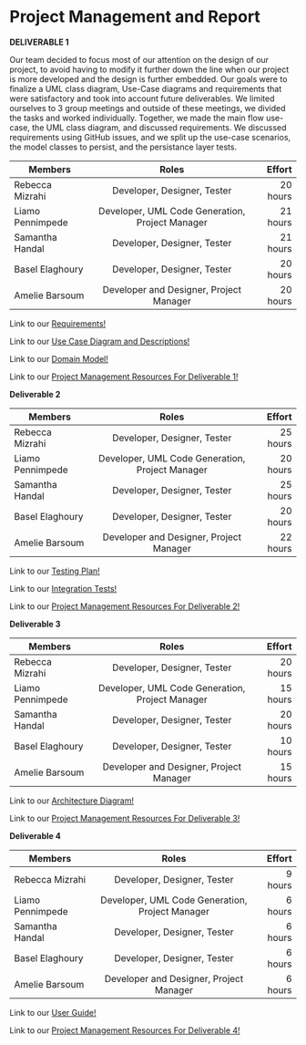 # Project Management and Report


**DELIVERABLE 1**

Our team decided to focus most of our attention on the design of our project, to avoid having to modify it further down the line when our project is more developed and the design is further embedded. Our goals were to finalize a UML class diagram, Use-Case diagrams and requirements that were satisfactory and took into account future deliverables. We limited ourselves to 3 group meetings and outside of these meetings, we divided the tasks and worked individually. Together, we made the main flow use-case, the UML class diagram, and discussed requirements. We discussed requirements using GitHub issues, and we split up the use-case scenarios, the model classes to persist, and the persistance layer tests. 


| Members            | Roles                   | Effort       |
| ------------------ |:-----------------------:| ------------:|
| Rebecca Mizrahi    | Developer, Designer, Tester  | 20 hours     |
| Liamo Pennimpede   | Developer, UML Code Generation, Project Manager  | 21 hours     |
| Samantha Handal    | Developer, Designer, Tester  | 21 hours     |
| Basel Elaghoury    | Developer, Designer, Tester  | 20 hours     |
| Amelie Barsoum     | Developer and Designer, Project Manager  | 20 hours     |


Link to our [Requirements!](https://github.com/McGill-ECSE321-Fall2021/project-group-07/wiki/Requirements)


Link to our [Use Case Diagram and Descriptions!](https://github.com/McGill-ECSE321-Fall2021/project-group-07/wiki/Use-Case-Page)

Link to our [Domain Model!](https://github.com/McGill-ECSE321-Fall2021/project-group-07/wiki/Domain-Model)

Link to our [Project Management Resources For Deliverable 1!](https://github.com/McGill-ECSE321-Fall2021/project-group-07/wiki/Meeting-Minutes-and-Success-Spectrum)

**Deliverable 2**

| Members            | Roles                   | Effort       |
| ------------------ |:-----------------------:| ------------:|
| Rebecca Mizrahi    | Developer, Designer, Tester  | 25 hours     |
| Liamo Pennimpede   | Developer, UML Code Generation, Project Manager  | 20 hours     |
| Samantha Handal    | Developer, Designer, Tester  | 25 hours     |
| Basel Elaghoury    | Developer, Designer, Tester  | 20 hours     |
| Amelie Barsoum     | Developer and Designer, Project Manager  | 22 hours     |

Link to our [Testing Plan!](https://github.com/McGill-ECSE321-Fall2021/project-group-07/wiki/General-Test-Plan-Outline)

Link to our [Integration Tests!](https://github.com/McGill-ECSE321-Fall2021/project-group-07/wiki/Integration-Tests)

Link to our [Project Management Resources For Deliverable 2!](https://github.com/McGill-ECSE321-Fall2021/project-group-07/wiki/Meeting-Minutes-and-Success-Spectrum)

**Deliverable 3**

| Members            | Roles                   | Effort       |
| ------------------ |:-----------------------:| ------------:|
| Rebecca Mizrahi    | Developer, Designer, Tester  |  20 hours     |
| Liamo Pennimpede   | Developer, UML Code Generation, Project Manager  | 15 hours     |
| Samantha Handal    | Developer, Designer, Tester  | 20 hours     |
| Basel Elaghoury    | Developer, Designer, Tester  | 10 hours     |
| Amelie Barsoum     | Developer and Designer, Project Manager  | 15 hours     |

Link to our [Architecture Diagram!](https://github.com/McGill-ECSE321-Fall2021/project-group-07/wiki/Architecture-Model)

Link to our [Project Management Resources For Deliverable 3!](https://github.com/McGill-ECSE321-Fall2021/project-group-07/wiki/Meeting-Minutes-and-Success-Spectrum)

**Deliverable 4**

| Members            | Roles                   | Effort       |
| ------------------ |:-----------------------:| ------------:|
| Rebecca Mizrahi    | Developer, Designer, Tester  |  9 hours     |
| Liamo Pennimpede   | Developer, UML Code Generation, Project Manager  | 6 hours     |
| Samantha Handal    | Developer, Designer, Tester  | 6 hours     |
| Basel Elaghoury    | Developer, Designer, Tester  | 6 hours     |
| Amelie Barsoum     | Developer and Designer, Project Manager  | 6 hours     |

Link to our [User Guide!]()

Link to our [Project Management Resources For Deliverable 4!](https://github.com/McGill-ECSE321-Fall2021/project-group-07/wiki/Meeting-Minutes-and-Success-Spectrum)
